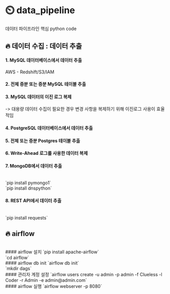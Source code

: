 # ⏲️ data_pipeline
데이터 파이프라인 핵심 python code

## :fire: 데이터 수집 : 데이터 추출



#### 1. MySQL 데이터베이스에서 데이터 추출
 AWS - Redshift/S3/IAM

#### 2. 전체 증분 또는 증분 MySQL 테이블 추출

#### 3. MySQL 데이터의 이진 로그 복제
 -> 대용량 데이터 수집이 필요한 경우 변경 사항을 복제하기 위해 이진로그 사용이 효율적임
 
#### 4. PostgreSQL 데이터베이스에서 데이터 추출

#### 5. 전체 또는 증분 Postgres 테이블 추출

#### 6. Write-Ahead 로그를 사용한 데이터 복제

#### 7. MongoDB에서 데이터 추출
   <br/>
   `pip install pymongo1`
   <br/>
   `pip install dnspython`

#### 8. REST API에서 데이터 추출
   <br/>
   `pip install requests`

## :fire: airflow 

   <br/>
   #### airflow 설치
   `pip install apache-airflow`
   <br/>
   `cd airflow`
    <br/>
   #### airflow db init
   `airflow db init`
   <br/>
   `mkdir dags`
   <br/>
   #### 관리자 계정 설정
   `airflow users create -u admin -p admin -f Clueless -l Coder -r Admin -e admin@admin.com`
   <br/>
   #### airflow 실행
   `airflow webserver -p 8080`



